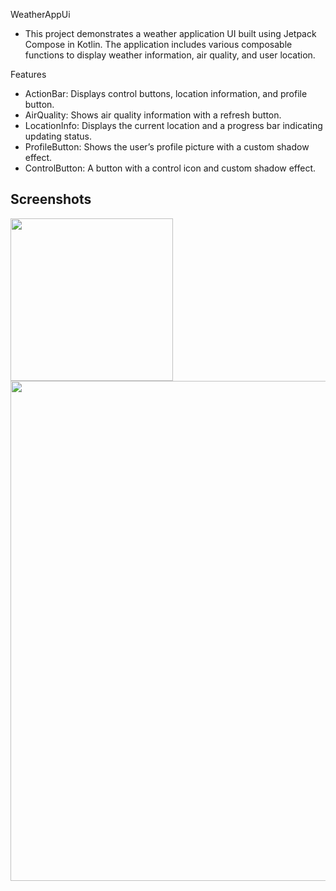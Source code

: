 WeatherAppUi
- This project demonstrates a weather application UI built using Jetpack Compose in Kotlin. The application includes various composable functions to display weather information, air quality, and user location.

Features
- ActionBar: Displays control buttons, location information, and profile button.
- AirQuality: Shows air quality information with a refresh button.
- LocationInfo: Displays the current location and a progress bar indicating updating status.
- ProfileButton: Shows the user’s profile picture with a custom shadow effect.
- ControlButton: A button with a control icon and custom shadow effect.

## Screenshots
<img src = "https://github.com/user-attachments/assets/4cf3d9a3-2867-4c1b-9a84-3c6c645a4e2d" width="260"/>
<img src = https://github.com/user-attachments/assets/ca4ef541-c267-48bc-bdb0-e77769129318 width="800"/>
